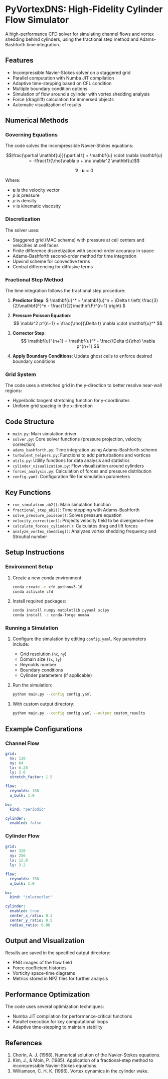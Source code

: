 # PyVortexDNS: High-Fidelity Cylinder Flow Simulator

A high-performance CFD solver for simulating channel flows and vortex shedding behind cylinders, using the fractional step method and Adams-Bashforth time integration.

## Features

- Incompressible Navier-Stokes solver on a staggered grid
- Parallel computation with Numba JIT compilation
- Adaptive time-stepping based on CFL condition
- Multiple boundary condition options
- Simulation of flow around a cylinder with vortex shedding analysis
- Force (drag/lift) calculation for immersed objects
- Automatic visualization of results

## Numerical Methods

### Governing Equations

The code solves the incompressible Navier-Stokes equations:

$$\frac{\partial \mathbf{u}}{\partial t} + \mathbf{u} \cdot \nabla \mathbf{u} = -\frac{1}{\rho}\nabla p + \nu \nabla^2 \mathbf{u}$$

$$\nabla \cdot \mathbf{u} = 0$$

Where:
- $\mathbf{u}$ is the velocity vector
- $p$ is pressure
- $\rho$ is density
- $\nu$ is kinematic viscosity

### Discretization

The solver uses:
- Staggered grid (MAC scheme) with pressure at cell centers and velocities at cell faces
- Finite difference discretization with second-order accuracy in space
- Adams-Bashforth second-order method for time integration
- Upwind scheme for convective terms
- Central differencing for diffusive terms

### Fractional Step Method

The time integration follows the fractional step procedure:

1. **Predictor Step**:
   $ \mathbf{u}^* = \mathbf{u}^n + \Delta t \left( \frac{3}{2}\mathbf{F}^n - \frac{1}{2}\mathbf{F}^{n-1} \right) $

2. **Pressure Poisson Equation**:
   $$ \nabla^2 p^{n+1} = \frac{\rho}{\Delta t} \nabla \cdot \mathbf{u}^* $$

3. **Corrector Step**:
   $$ \mathbf{u}^{n+1} = \mathbf{u}^* - \frac{\Delta t}{\rho} \nabla p^{n+1} $$

4. **Apply Boundary Conditions**: Update ghost cells to enforce desired boundary conditions

### Grid System

The code uses a stretched grid in the y-direction to better resolve near-wall regions:
- Hyperbolic tangent stretching function for y-coordinates
- Uniform grid spacing in the x-direction

## Code Structure

- `main.py`: Main simulation driver
- `solver.py`: Core solver functions (pressure projection, velocity correction)
- `adams_bashforth.py`: Time integration using Adams-Bashforth scheme
- `turbulent_helpers.py`: Functions to add perturbations and vortices
- `utils.py`: Utility functions for data analysis and statistics
- `cylinder_visualization.py`: Flow visualization around cylinders
- `forces_analysis.py`: Calculation of forces and pressure distribution
- `config.yaml`: Configuration file for simulation parameters

## Key Functions

- `run_simulation_ab2()`: Main simulation function
- `fractional_step_ab2()`: Time stepping with Adams-Bashforth
- `solve_pressure_poisson()`: Solves pressure equation
- `velocity_correction()`: Projects velocity field to be divergence-free
- `calculate_forces_cylinder()`: Calculates drag and lift forces
- `analyze_vortex_shedding()`: Analyzes vortex shedding frequency and Strouhal number

## Setup Instructions

### Environment Setup

1. Create a new conda environment:
   ```bash
   conda create -n cfd python=3.10
   conda activate cfd
   ```

2. Install required packages:
   ```bash
   conda install numpy matplotlib pyyaml scipy
   conda install -c conda-forge numba
   ```

### Running a Simulation

1. Configure the simulation by editing `config.yaml`. Key parameters include:
   - Grid resolution (`nx`, `ny`)
   - Domain size (`lx`, `ly`)
   - Reynolds number
   - Boundary conditions
   - Cylinder parameters (if applicable)

2. Run the simulation:
   ```bash
   python main.py --config config.yaml
   ```

3. With custom output directory:
   ```bash
   python main.py --config config.yaml --output custom_results
   ```

## Example Configurations

### Channel Flow

```yaml
grid:
  nx: 128
  ny: 64
  lx: 6.28
  ly: 2.0
  stretch_factor: 1.5

flow:
  reynolds: 180
  u_bulk: 1.0

bc:
  kind: "periodic"

cylinder:
  enabled: false
```

### Cylinder Flow

```yaml
grid:
  nx: 320
  ny: 256
  lx: 12.0
  ly: 3.2

flow:
  reynolds: 150
  u_bulk: 1.0

bc:
  kind: "inletoutlet"

cylinder:
  enabled: true
  center_x_ratio: 0.2
  center_y_ratio: 0.5
  radius_ratio: 0.06
```

## Output and Visualization

Results are saved in the specified output directory:
- PNG images of the flow field
- Force coefficient histories
- Vorticity space-time diagrams
- Metrics stored in NPZ files for further analysis

## Performance Optimization

The code uses several optimization techniques:
- Numba JIT compilation for performance-critical functions
- Parallel execution for key computational loops
- Adaptive time-stepping to maintain stability

## References

1. Chorin, A. J. (1968). Numerical solution of the Navier-Stokes equations.
2. Kim, J., & Moin, P. (1985). Application of a fractional-step method to incompressible Navier-Stokes equations.
3. Williamson, C. H. K. (1996). Vortex dynamics in the cylinder wake.